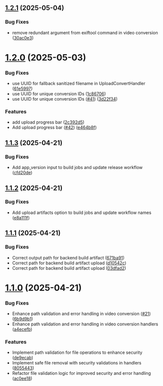 ## [1.2.1](https://github.com/gatanasi/video-converter/compare/v1.2.0...v1.2.1) (2025-05-04)


### Bug Fixes

* remove redundant argument from exiftool command in video conversion ([30ac0e3](https://github.com/gatanasi/video-converter/commit/30ac0e39369965a94e652195f4b284c3a04b4c2f))

# [1.2.0](https://github.com/gatanasi/video-converter/compare/v1.1.4...v1.2.0) (2025-05-03)


### Bug Fixes

* use UUID for fallback sanitized filename in UploadConvertHandler ([61e5997](https://github.com/gatanasi/video-converter/commit/61e59974473654469bb4d3cfbced39168658102d))
* use UUID for unique conversion IDs ([1c86706](https://github.com/gatanasi/video-converter/commit/1c86706fcb8662fcbb7a5937e08cf986394f51c6))
* use UUID for unique conversion IDs ([#41](https://github.com/gatanasi/video-converter/issues/41)) ([3d22f34](https://github.com/gatanasi/video-converter/commit/3d22f34689cf8fd5914c3c696dac964a40637e15))


### Features

* add upload progress bar ([2c392d5](https://github.com/gatanasi/video-converter/commit/2c392d5440edc0bda533842b5bf6767e6d7de6ad))
* Add upload progress bar ([#42](https://github.com/gatanasi/video-converter/issues/42)) ([e464b8f](https://github.com/gatanasi/video-converter/commit/e464b8f95b741db12d48eb97932b00c15d9aa53b))

## [1.1.3](https://github.com/gatanasi/video-converter/compare/v1.1.2...v1.1.3) (2025-04-21)


### Bug Fixes

* Add app_version input to build jobs and update release workflow ([cfd20de](https://github.com/gatanasi/video-converter/commit/cfd20de3c95e9eaeb5dc2f40e97afc37a79fa7c8))

## [1.1.2](https://github.com/gatanasi/video-converter/compare/v1.1.1...v1.1.2) (2025-04-21)


### Bug Fixes

* Add upload artifacts option to build jobs and update workflow names ([e8a111f](https://github.com/gatanasi/video-converter/commit/e8a111f36e02d98c117ba9eff155c20f933fc1ae))

## [1.1.1](https://github.com/gatanasi/video-converter/compare/v1.1.0...v1.1.1) (2025-04-21)


### Bug Fixes

* Correct output path for backend build artifact ([671ba91](https://github.com/gatanasi/video-converter/commit/671ba91ab0d6492eb8d38451454246275bb7c162))
* Correct path for backend build artifact upload ([d10542c](https://github.com/gatanasi/video-converter/commit/d10542c655df61a0c3743173399d48cb1d94a7a8))
* Correct path for backend build artifact upload ([03dfad2](https://github.com/gatanasi/video-converter/commit/03dfad2cd91c7d5df0065e97ff403a99d101e8ea))

# [1.1.0](https://github.com/gatanasi/video-converter/compare/v1.0.0...v1.1.0) (2025-04-21)


### Bug Fixes

* Enhance path validation and error handling in video conversion ([#21](https://github.com/gatanasi/video-converter/issues/21)) ([6b9d9b1](https://github.com/gatanasi/video-converter/commit/6b9d9b1453b70805ec9e81d7962ec45e652e696b))
* Enhance path validation and error handling in video conversion handlers ([a4ecefb](https://github.com/gatanasi/video-converter/commit/a4ecefb87ed806de56d7bba1fd55739cc817261c))


### Features

* Implement path validation for file operations to enhance security ([de9ecab](https://github.com/gatanasi/video-converter/commit/de9ecab941a83437772a6dec73b004bb72db054a))
* Implement safe file removal with security validations in handlers ([8055443](https://github.com/gatanasi/video-converter/commit/8055443e97f3a4cf3786edd95a8af3f8fa1c5b89))
* Refactor file validation logic for improved security and error handling ([ac0ee18](https://github.com/gatanasi/video-converter/commit/ac0ee181f69b7b5003fde6c76eebd613905285f6))
